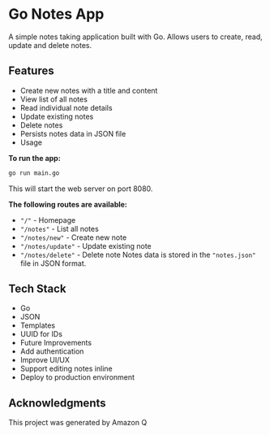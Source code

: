
# Go Notes App
A simple notes taking application built with Go. Allows users to create, read, update and delete notes.

## Features
* Create new notes with a title and content
* View list of all notes
* Read individual note details
* Update existing notes
* Delete notes
* Persists notes data in JSON file
* Usage

**To run the app:**
```bash
go run main.go
```
This will start the web server on port 8080.

**The following routes are available:**

* `"/"` - Homepage
* `"/notes"` - List all notes
* `"/notes/new"` - Create new note
* `"/notes/update"` - Update existing note
* `"/notes/delete"` - Delete note
Notes data is stored in the `"notes.json"` file in JSON format.

## Tech Stack
* Go
* JSON
* Templates
* UUID for IDs
* Future Improvements
* Add authentication
* Improve UI/UX
* Support editing notes inline
* Deploy to production environment

## Acknowledgments
This project was generated by Amazon Q